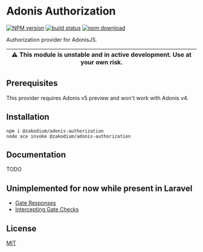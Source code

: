 # Adonis Authorization

[![NPM version][npm-image]][npm-url]
[![build status][ci-image]][ci-url]
[![npm download][download-image]][download-url]

Authorization provider for AdonisJS.

| :warning: This module is unstable and in active development. Use at your own risk. |
| ---------------------------------------------------------------------------------- |

## Prerequisites

This provider requires Adonis v5 preview and won't work with Adonis v4.

## Installation

```console
npm i @zakodium/adonis-authorization
node ace invoke @zakodium/adonis-authorization
```

## Documentation

TODO

## Unimplemented for now while present in Laravel

- [Gate Responses](https://laravel.com/docs/8.x/authorization#gate-responses)
- [Intercepting Gate Checks](https://laravel.com/docs/8.x/authorization#intercepting-gate-checks)

## License

[MIT](./LICENSE)

[npm-image]: https://img.shields.io/npm/v/@zakodium/adonis-authorization.svg
[npm-url]: https://www.npmjs.com/package/@zakodium/adonis-authorization
[ci-image]: https://github.com/zakodium/adonis-authorization/workflows/Node.js%20CI/badge.svg?branch=master
[ci-url]: https://github.com/zakodium/adonis-authorization/actions?query=workflow%3A%22Node.js+CI%22
[download-image]: https://img.shields.io/npm/dm/@zakodium/adonis-authorization.svg
[download-url]: https://www.npmjs.com/package/@zakodium/adonis-authorization
